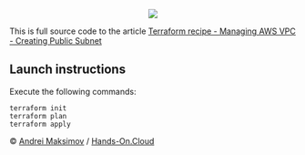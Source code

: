 <p align="center">
  <a href="https://hands-on.cloud/terraform-recipe-managing-aws-vpc-creating-public-subnet/" target="_blank"><img src="https://raw.githubusercontent.com/hands-on-cloud/hands-on.cloud/master/src/pages/Terraform%20recipe%20-%20Managing%20AWS%20VPC%20-%20Creating%20Public%20Subnet/Terraform-Recipe-Managing-AWS-VPC-Creating-Public-Subnet.png"></a>
</p>

This is full source code to the article [Terraform recipe - Managing AWS VPC - Creating Public Subnet](https://hands-on.cloud/terraform-recipe-managing-aws-vpc-creating-public-subnet/)

## Launch instructions

Execute the following commands:

```
terraform init
terraform plan
terraform apply
```

&copy; [Andrei Maksimov](https://www.linkedin.com/in/avmaksimov/) / [Hands-On.Cloud](https://hands-on.cloud)
